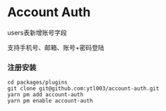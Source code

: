 # Account Auth

users表新增账号字段

支持手机号、邮箱、账号+密码登陆

### 注册安装

```
cd packages/plugins
git clone git@github.com:ytl003/account-auth.git
yarn pm add account-auth
yarn pm enable account-auth
```
